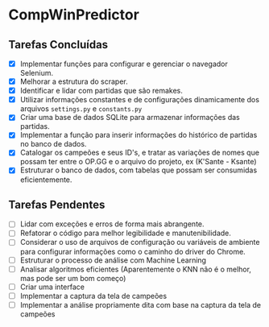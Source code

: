 # CompWinPredictor

## Tarefas Concluídas

- [x] Implementar funções para configurar e gerenciar o navegador Selenium.
- [x] Melhorar a estrutura do scraper.
- [x] Identificar e lidar com partidas que são remakes.
- [x] Utilizar informações constantes e de configurações dinamicamente dos arquivos `settings.py` e `constants.py`
- [x] Criar uma base de dados SQLite para armazenar informações das partidas.
- [x] Implementar a função para inserir informações do histórico de partidas no banco de dados.
- [x] Catalogar os campeões e seus ID's, e tratar as variações de nomes que possam ter entre o OP.GG e o arquivo do projeto, ex (K'Sante - Ksante)
- [x] Estruturar o banco de dados, com tabelas que possam ser consumidas eficientemente.

## Tarefas Pendentes

- [ ] Lidar com exceções e erros de forma mais abrangente.
- [ ] Refatorar o código para melhor legibilidade e manutenibilidade.
- [ ] Considerar o uso de arquivos de configuração ou variáveis de ambiente para configurar informações como o caminho do driver do Chrome.
- [ ] Estruturar o processo de análise com Machine Learning
- [ ] Analisar algoritmos eficientes (Aparentemente o KNN não é o melhor, mas pode ser um bom começo)
- [ ] Criar uma interface
- [ ] Implementar a captura da tela de campeões
- [ ] Implementar a análise propriamente dita com base na captura da tela de campeões